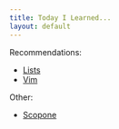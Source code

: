 ```yaml
---
title: Today I Learned...
layout: default
---
```


Recommendations:

* [Lists](recommendations/lists.html)
* [Vim](recommendations/vim.html)

Other:

* [Scopone](scopone/scopone.html)
